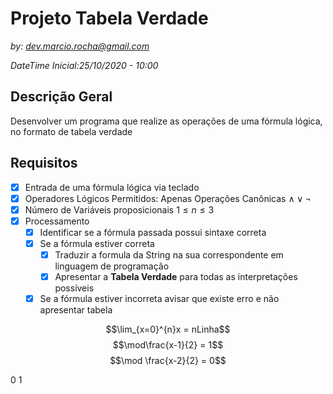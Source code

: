 <!-- markdownlint-disable MD036-->

# Projeto Tabela Verdade

*by: dev.marcio.rocha@gmail.com*

*DateTime Inicial:25/10/2020 - 10:00*

## Descrição Geral

Desenvolver um programa que realize as operações de uma fórmula lógica,
no formato de tabela verdade

## Requisitos

- [x] Entrada de uma fórmula lógica via teclado
- [x] Operadores Lógicos Permitidos: Apenas Operações Canônicas $\wedge \vee \neg$
- [x] Número de Variáveis proposicionais $1 \leq n \leq 3$
- [x] Processamento
  - [x] Identificar se a fórmula passada possui sintaxe correta
  - [x] Se a fórmula estiver correta
    - [x] Traduzir a formula da String na sua correspondente em linguagem de programação
    - [x] Apresentar a **Tabela Verdade** para todas as interpretações possíveis
  - [x] Se a fórmula estiver incorreta avisar que existe erro e não apresentar tabela

$$\lim_{x=0}^{n}x = nLinha$$
$$\mod\frac{x-1}{2} = 1$$ 
$$\mod \frac{x-2}{2} = 0$$

0
1

